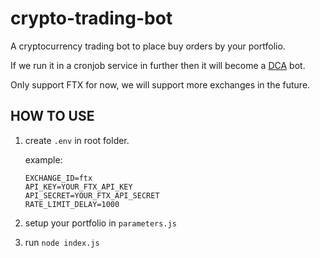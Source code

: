 # crypto-trading-bot

A cryptocurrency trading bot to place buy orders by your portfolio.

If we run it in a cronjob service in further then it will become a [DCA](https://www.investopedia.com/terms/d/dollarcostaveraging.asp) bot.

Only support FTX for now, we will support more exchanges in the future.

## HOW TO USE

1. create `.env` in root folder.

   example:

   ```text
   EXCHANGE_ID=ftx
   API_KEY=YOUR_FTX_API_KEY
   API_SECRET=YOUR_FTX_API_SECRET
   RATE_LIMIT_DELAY=1000
   ```

2. setup your portfolio in `parameters.js`

3. run `node index.js`
